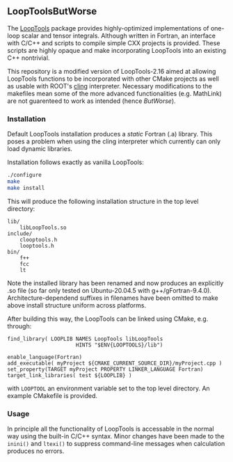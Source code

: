 ## LoopToolsButWorse

The [LoopTools](https://feynarts.de/looptools/) package provides highly-optimized implementations of one-loop scalar and tensor integrals. Although written in Fortran, an interface with C/C++ and scripts to compile simple CXX projects is provided. These scripts are highly opaque and make incorporating LoopTools into an existing C++ nontrivial.

This repository is a modified version of LoopTools-2.16 aimed at allowing LoopTools functions to be incorporated with other CMake projects as well as usable with ROOT's [cling](https://root.cern/cling/) interpreter. Necessary modifications to the makefiles mean some of the more advanced functionalities (e.g. MathLink) are not guarenteed to work as intended (hence *ButWorse*). 

### Installation
Default LoopTools installation produces a *static* Fortran (.a) library. This poses a problem when using the cling interpreter which currently can only load dynamic libraries. 

Installation follows exactly as vanilla LoopTools:
```bash
./configure
make
make install
```
This will produce the following installation structure in the top level directory:
```
lib/
    libLoopTools.so
include/
    clooptools.h
    looptools.h
bin/
    f++
    fcc
    lt
```
Note the installed library has been renamed and now produces an explicitly .so file (so far only tested on Ubuntu-20.04.5 with g++/gFortran-9.4.0). Architecture-dependend suffixes in filenames have been omitted to make above install structure uniform across platforms. 

After building this way, the LoopTools can be linked using CMake, e.g. through:
```
find_library( LOOPLIB NAMES LoopTools libLoopTools 
                      HINTS "$ENV{LOOPTOOLS}/lib")

enable_language(Fortran)
add_executable( myProject ${CMAKE_CURRENT_SOURCE_DIR}/myProject.cpp )
set_property(TARGET myProject PROPERTY LINKER_LANGUAGE Fortran)
target_link_libraries( test ${LOOPLIB} )
```
with `LOOPTOOL` an environment variable set to the top level directory.
An example CMakefile is provided.

### Usage
In principle all the functionality of LoopTools is accessable in the normal way using the built-in C/C++ syntax. Minor changes have been made to the `inini()` and `ltexi()` to suppress command-line messages when calculation produces no errors.
